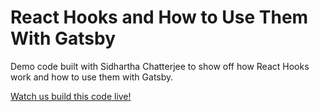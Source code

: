 # React Hooks and How to Use Them With Gatsby

Demo code built with Sidhartha Chatterjee to show off how React Hooks work and how to use them with Gatsby.

[Watch us build this code live!](https://youtu.be/asrdFuAxPaU)
